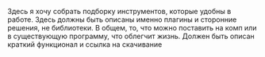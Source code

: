 Здесь я хочу собрать подборку инструментов, которые удобны в работе. Здесь должны быть описаны именно плагины и сторонние решения, не библиотеки. В общем, то, что можно поставить на комп или в существующую программу, что облегчит жизнь. Должен быть описан краткий функционал и ссылка на скачивание
